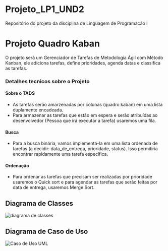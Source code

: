 # Projeto_LP1_UND2
Repositório do projeto da disciplina de Linguagem de Programação I
# Projeto Quadro Kaban
O projeto será um Gerenciador de Tarefas de Metodologia Ágil com Método Kanban, ele adiciona tarefas, define prioridades, agenda datas e classifica as tarefas.

### Detalhes tecnicos sobre o Projeto

#### Sobre o TADS
- As tarefas serão amarzenadas por colunas (quadro kaban) em uma lista duplamente encadeada.
- Para armazenar as tarefas que estão em espera e serão atribuídas ao desenvolvedor (Pessoa que irá executar a tarefa) usaremos uma fila. 

#### Busca
- Para a busca binária, vamos implementá-la em uma lista ordenada de tarefas (a decidir: data_de_entrega, prioridade, status). Isso permitiria encontrar rapidamente uma tarefa específica.

#### Ordenação
- Para ordenar as tarefas que precisam ser realizadas por prioridade usaremos o Quick sort e para agendar as tarefas que serão feitas por data de entrega, usaremos Merge Sort.  

## Diagrama de Classes

![diagrama de classes]()


## Diagrama de Caso de Uso
![Caso de Uso UML]()
